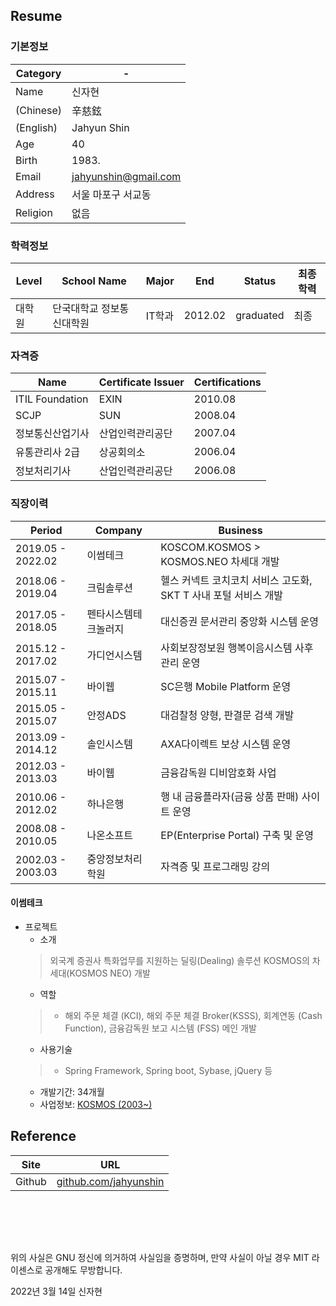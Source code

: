 ## Resume

### 기본정보
Category   |-
-----------|--------------
Name       | 신자현
(Chinese) | 辛慈鉉
(English) | Jahyun Shin
Age        | 40
Birth      | 1983.
Email      | jahyunshin@gmail.com
Address    | 서울 마포구 서교동
Religion   | 없음

### 학력정보
Level       | School Name          | Major | End     | Status    | 최종학력
------------|----------------------|-------|---------|-----------|--------
대학원       | 단국대학교 정보통신대학원 | IT학과 | 2012.02 | graduated | 최종

### 자격증
Name            | Certificate Issuer | Certifications
----------------|--------------------|-------
ITIL Foundation | EXIN               | 2010.08
SCJP            | SUN                | 2008.04
정보통신산업기사   | 산업인력관리공단      | 2007.04
유통관리사 2급    | 상공회의소           | 2006.04
정보처리기사      | 산업인력관리공단      | 2006.08

### 직장이력
Period            | Company    | Business
------------------|------------|-----------------------------
2019.05 - 2022.02 | 이썸테크       | KOSCOM.KOSMOS > KOSMOS.NEO 차세대 개발
2018.06 - 2019.04 | 크림솔루션      | 헬스 커넥트 코치코치 서비스 고도화, SKT T 사내 포털 서비스 개발
2017.05 - 2018.05 | 펜타시스템테크놀러지 | 대신증권 문서관리 중앙화 시스템 운영
2015.12 - 2017.02 | 가디언시스템     | 사회보장정보원 행복이음시스템 사후관리 운영
2015.07 - 2015.11 | 바이웹        | SC은행 Mobile Platform 운영
2015.05 - 2015.07 | 안정ADS      | 대검찰청 양형, 판결문 검색 개발
2013.09 - 2014.12 | 솔인시스템      | AXA다이렉트 보상 시스템 운영
2012.03 - 2013.03 | 바이웹        | 금융감독원 디비암호화 사업
2010.06 - 2012.02 | 하나은행       | 행 내 금융플라자(금융 상품 판매) 사이트 운영
2008.08 - 2010.05 | 나온소프트      | EP(Enterprise Portal) 구축 및 운영
2002.03 - 2003.03 | 중앙정보처리학원   | 자격증 및 프로그래밍 강의

#### 이썸테크
* 프로젝트
  - 소개
  > 외국계 증권사 특화업무를 지원하는 딜링(Dealing) 솔루션 KOSMOS의 차세대(KOSMOS NEO) 개발
  - 역할
  > * 해외 주문 체결 (KCI), 해외 주문 체결 Broker(KSSS), 회계연동 (Cash Function), 금융감독원 보고 시스템 (FSS) 메인 개발
  - 사용기술
  > * Spring Framework, Spring boot, Sybase, jQuery 등
  - 개발기간: 34개월
  - 사업정보: [KOSMOS (2003~)](https://www.koscom.co.kr/portal/bbs/B0000037/view.do?nttId=732&menuNo=200433)


## Reference
Site   | URL
-------|-------------------------------
Github |[github.com/jahyunshin](https://github.com/jahyunshin)

<br><br>
---
위의 사실은 GNU 정신에 의거하여 사실임을 증명하며, 만약 사실이 아닐 경우 MIT 라이센스로 공개해도 무방합니다.

2022년  3월 14일
신자현
